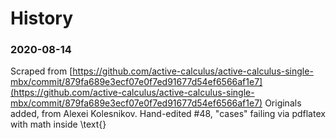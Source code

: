 # History

### 2020-08-14
Scraped from
  [https://github.com/active-calculus/active-calculus-single-mbx/commit/879fa689e3ecf07e0f7ed91677d54ef6566af1e7](https://github.com/active-calculus/active-calculus-single-mbx/commit/879fa689e3ecf07e0f7ed91677d54ef6566af1e7)
Originals added, from Alexei Kolesnikov.
Hand-edited #48, "cases" failing via pdflatex with math inside \text{}
